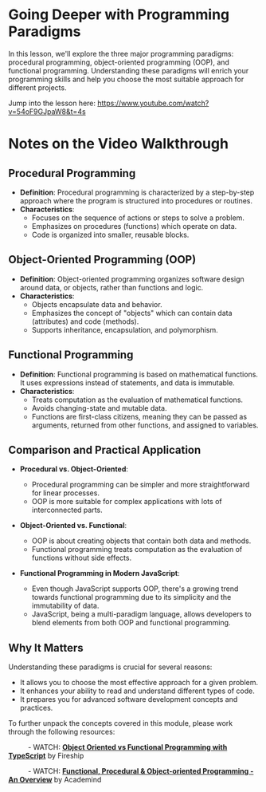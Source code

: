 # Going Deeper with Programming Paradigms

In this lesson, we'll explore the three major programming paradigms: procedural programming, object-oriented programming (OOP), and functional programming. Understanding these paradigms will enrich your programming skills and help you choose the most suitable approach for different projects.

Jump into the lesson here: https://www.youtube.com/watch?v=54oF9GJpaW8&t=4s

# Notes on the Video Walkthrough

## Procedural Programming

- **Definition**: Procedural programming is characterized by a step-by-step approach where the program is structured into procedures or routines.
- **Characteristics**:
  - Focuses on the sequence of actions or steps to solve a problem.
  - Emphasizes on procedures (functions) which operate on data.
  - Code is organized into smaller, reusable blocks.

## Object-Oriented Programming (OOP)

- **Definition**: Object-oriented programming organizes software design around data, or objects, rather than functions and logic.
- **Characteristics**:
  - Objects encapsulate data and behavior.
  - Emphasizes the concept of "objects" which can contain data (attributes) and code (methods).
  - Supports inheritance, encapsulation, and polymorphism.

## Functional Programming

- **Definition**: Functional programming is based on mathematical functions. It uses expressions instead of statements, and data is immutable.
- **Characteristics**:
  - Treats computation as the evaluation of mathematical functions.
  - Avoids changing-state and mutable data.
  - Functions are first-class citizens, meaning they can be passed as arguments, returned from other functions, and assigned to variables.

## Comparison and Practical Application

- **Procedural vs. Object-Oriented**:
  - Procedural programming can be simpler and more straightforward for linear processes.
  - OOP is more suitable for complex applications with lots of interconnected parts.
  
- **Object-Oriented vs. Functional**:
  - OOP is about creating objects that contain both data and methods.
  - Functional programming treats computation as the evaluation of functions without side effects.

- **Functional Programming in Modern JavaScript**:
  - Even though JavaScript supports OOP, there's a growing trend towards functional programming due to its simplicity and the immutability of data.
  - JavaScript, being a multi-paradigm language, allows developers to blend elements from both OOP and functional programming.


## Why It Matters

Understanding these paradigms is crucial for several reasons:
- It allows you to choose the most effective approach for a given problem.
- It enhances your ability to read and understand different types of code.
- It prepares you for advanced software development concepts and practices.

To further unpack the concepts covered in this module, please work through the following resources:

          - WATCH: **[Object Oriented vs Functional Programming with TypeScript](https://youtu.be/fsVL_xrYO0w)** by Fireship

          - WATCH: **[Functional, Procedural & Object-oriented Programming - An Overview](https://youtu.be/aoE-92Ac4zE)** by Academind

